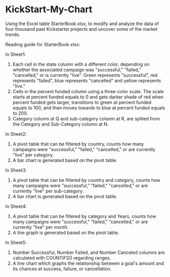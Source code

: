 # KickStart-My-Chart
Using the Excel table StarterBook.xlsx, to modify and analyze the data of four thousand past Kickstarter projects and uncover some of the market trends.

Reading guide for StarterBook.xlsx: 

In Sheet1:

1. Each cell in the state column with a different color, depending on whether the associated campaign was "successful," "failed," "cancelled," or is currently "live". Green represents "successful", red represents "failed", blue represents "cancelled" and yellow represents "live."
2. Cells in the percent funded column using a three-color scale. The scale starts at percent funded equals to 0 and gets darker shade of red when percent funded gets larger, transitions to green at percent funded equals to 100, and then moves towards to blue at percent funded equals to 200.
3. Category column at Q and sub-category column at R, are splited from the Category and Sub-Category column at N.

In Sheet2:

1. A pivot table that can be filtered by country, counts how many campaigns were "successful," "failed," "cancelled," or are currently "live" per category.
2. A bar chart is generated based on the pivot table. 

In Sheet3:

1. A pivot table that can be filtered by country and category, counts how many campaigns were "successful," "failed," "cancelled," or are currently "live" per sub-category.
2. A bar chart is generated based on the pivot table. 

In Sheet4:

1. A pivot table that can be filtered by category and Years, counts how many campaigns were "successful," "failed," "cancelled," or are currently "live" per month.
2. A line graph is generated based on the pivot table. 

In Sheet5:

1. Number Successful, Number Failed, and Number Canceled columns are calculated with COUNTIFS() regarding ranges. 
2. A line chart which graphs the relationship between a goal's amount and its chances at success, failure, or cancellation.
